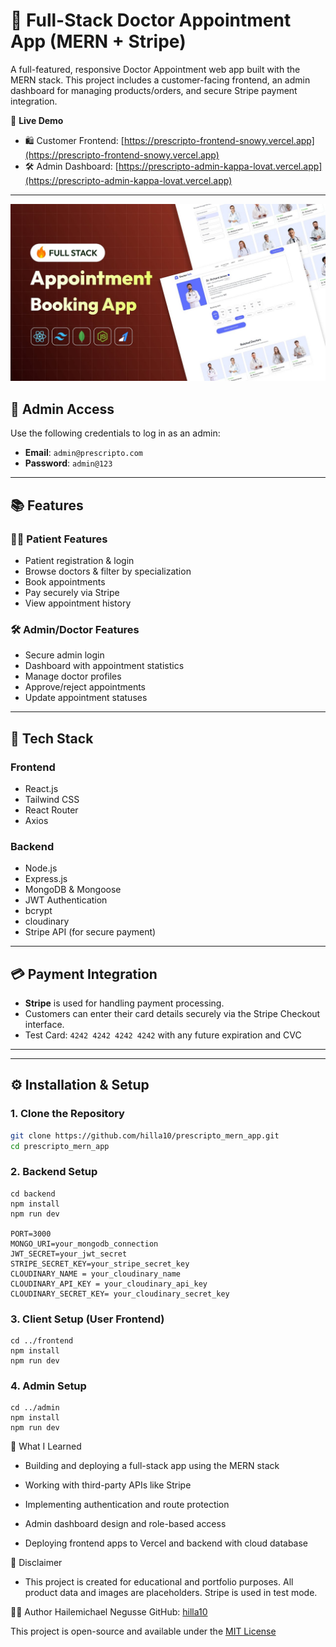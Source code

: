 # 🛒 Full-Stack Doctor Appointment App (MERN + Stripe)

A full-featured, responsive Doctor Appointment web app built with the MERN stack. This project includes a customer-facing frontend, an admin dashboard for managing products/orders, and secure Stripe payment integration.

🚀 **Live Demo**

- 🛍️ Customer Frontend: [https://prescripto-frontend-snowy.vercel.app](https://prescripto-frontend-snowy.vercel.app)
- 🛠️ Admin Dashboard: [https://prescripto-admin-kappa-lovat.vercel.app](https://prescripto-admin-kappa-lovat.vercel.app)

---

![Homepage](./frontend.jpg)

## 🔐 Admin Access

Use the following credentials to log in as an admin:

- **Email**: `admin@prescripto.com`
- **Password**: `admin@123`

---

## 📚 Features

### 👨‍⚕️ Patient Features

- Patient registration & login
- Browse doctors & filter by specialization
- Book appointments
- Pay securely via Stripe
- View appointment history

### 🛠️ Admin/Doctor Features

- Secure admin login
- Dashboard with appointment statistics
- Manage doctor profiles
- Approve/reject appointments
- Update appointment statuses

---

## 🧰 Tech Stack

### Frontend

- React.js
- Tailwind CSS
- React Router
- Axios

### Backend

- Node.js
- Express.js
- MongoDB & Mongoose
- JWT Authentication
- bcrypt
- cloudinary
- Stripe API (for secure payment)

---

## 💳 Payment Integration

- **Stripe** is used for handling payment processing.
- Customers can enter their card details securely via the Stripe Checkout interface.
- Test Card: `4242 4242 4242 4242` with any future expiration and CVC

---

---

## ⚙️ Installation & Setup

### 1. Clone the Repository

```bash
git clone https://github.com/hilla10/prescripto_mern_app.git
cd prescripto_mern_app

```

### 2. Backend Setup

```
cd backend
npm install
npm run dev

PORT=3000
MONGO_URI=your_mongodb_connection
JWT_SECRET=your_jwt_secret
STRIPE_SECRET_KEY=your_stripe_secret_key
CLOUDINARY_NAME = your_cloudinary_name
CLOUDINARY_API_KEY = your_cloudinary_api_key
CLOUDINARY_SECRET_KEY= your_cloudinary_secret_key

```

### 3. Client Setup (User Frontend)

```
cd ../frontend
npm install
npm run dev

```

### 4. Admin Setup

```
cd ../admin
npm install
npm run dev

```

🧠 What I Learned

- Building and deploying a full-stack app using the MERN stack

- Working with third-party APIs like Stripe

- Implementing authentication and route protection

- Admin dashboard design and role-based access

- Deploying frontend apps to Vercel and backend with cloud database

📌 Disclaimer

- This project is created for educational and portfolio purposes. All product data and images are placeholders. Stripe is used in test mode.

👨‍💻 Author
Hailemichael Negusse
GitHub: [hilla10](https://github.com/hilla10)

This project is open-source and available under the [MIT License](./License)
